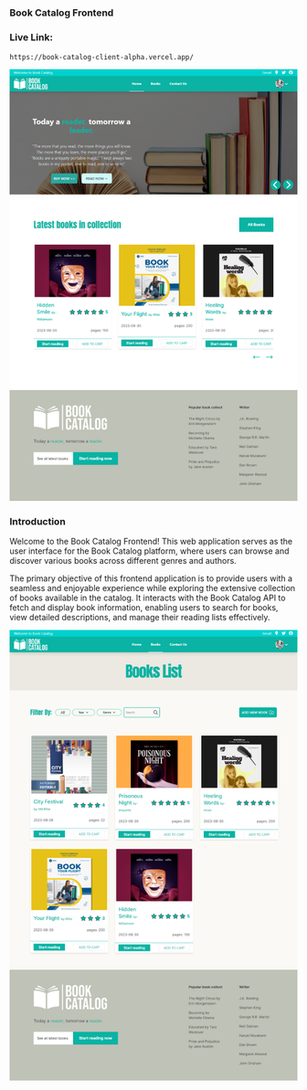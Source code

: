 ### Book Catalog Frontend

### Live Link:

```
https://book-catalog-client-alpha.vercel.app/
```

![Alt text](image.png)

### Introduction

Welcome to the Book Catalog Frontend! This web application serves as the user
interface for the Book Catalog platform, where users can browse and discover
various books across different genres and authors.

The primary objective of this frontend application is to provide users with a
seamless and enjoyable experience while exploring the extensive collection of
books available in the catalog. It interacts with the Book Catalog API to fetch
and display book information, enabling users to search for books, view detailed
descriptions, and manage their reading lists effectively.

![Alt text](image-1.png)
